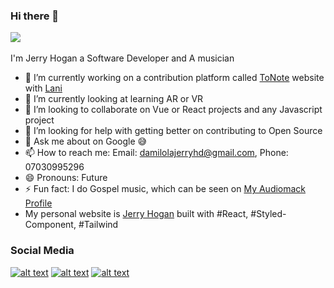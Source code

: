 ### Hi there 👋
![](https://www.dropbox.com/s/5e6ni8dwugtzf27/hogan2-min.jpg?raw=1?width=140&height=140&max=true)
<br>
<br>
I'm Jerry Hogan a Software Developer and A musician
- 🔭 I’m currently working on a contribution platform called [ToNote](https://tonote-website.enyata.com) website with [Lani](https://github.com/LaniJ)
- 🌱 I’m currently looking at learning AR or VR
- 👯 I’m looking to collaborate on Vue or React projects and any Javascript project
- 🤔 I’m looking for help with getting better on contributing to Open Source
- 💬 Ask me about on Google :sweat_smile:
- 📫 How to reach me: Email: damilolajerryhd@gmail.com, Phone: 07030995296
- 😄 Pronouns: Future
- ⚡ Fun fact: I do Gospel music, which can be seen on [My Audiomack Profile](https://audiomack.com/jerry_hogan)
- My personal website is [Jerry Hogan](https://music-jerryhogan.vercel.app) built with #React, #Styled-Component, #Tailwind

### Social Media


[1.1]: http://i.imgur.com/tXSoThF.png (twitter icon with padding)
[2.1]: http://i.imgur.com/P3YfQoD.png (facebook icon with padding)
[3.1]: http://i.imgur.com/0o48UoR.png (github icon with padding)


[1]: http://www.twitter.com/iamjerry_hogan
[2]: http://www.facebook.com/jerry_hogan
[3]: http://www.github.com/hdJerry

[![alt text][1.1]][1]
[![alt text][2.1]][2]
[![alt text][3.1]][3]
